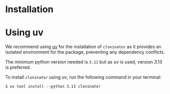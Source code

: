 # Installation

# Using uv

We recommend using [uv] for the installation of `cloninator` as it provides
an isolated environment for the package, preventing any dependency conflicts.

The minimum python version needed is `3.11` but as uv is used, version 3.13
is preferred.

To install `cloninator` using uv, run the following command in your terminal:

```console
$ uv tool install --python 3.13 cloninator
```

[uv]: https://github.com/astral-sh/uv
